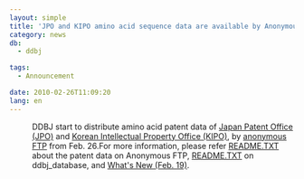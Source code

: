 ```yaml
---
layout: simple
title: 'JPO and KIPO amino acid sequence data are available by Anonymous FTP'
category: news
db:
  - ddbj

tags:
  - Announcement

date: 2010-02-26T11:09:20
lang: en
---
```


<dl>
    <dd>DDBJ start to distribute amino acid patent data of <a href="http://www.jpo.go.jp/index.htm" target="_blank">Japan Patent Office (JPO)</a> and <a href="http://www.kipo.go.kr/en/" target="_blank">Korean Intellectual Property Office (KIPO)</a>, by <a href="ftp://ftp.ddbj.nig.ac.jp/ddbj_database/patent/">anonymous FTP</a> from Feb. 26.For more information, please refer <a href="ftp://ftp.ddbj.nig.ac.jp/ddbj_database/patent/README.TXT">README.TXT</a> about the patent data on Anonymous FTP, <a href="ftp://ftp.ddbj.nig.ac.jp/ddbj_database/README.TXT">README.TXT</a> on ddbj_database, and <a href="/whatsnew/whatsnew2010-e.html#100219">What's New (Feb. 19)</a>. </dd>
</dl>
